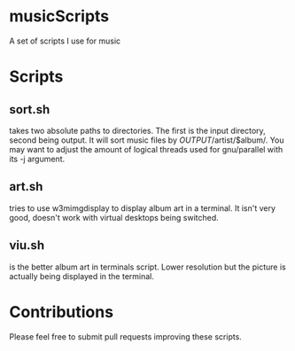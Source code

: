 # musicScripts
A set of scripts I use for music

# Scripts
## sort.sh
takes two absolute paths to directories. The first is the input directory, second being output. It will sort music files by $OUTPUT/$artist/$album/. You may want to adjust the amount of logical threads used for gnu/parallel with its -j argument.

## art.sh
tries to use w3mimgdisplay to display album art in a terminal. It isn't very good, doesn't work with virtual desktops being switched. 

## viu.sh
is the better album art in terminals script. Lower resolution but the picture is actually being displayed in the terminal.


# Contributions
Please feel free to submit pull requests improving these scripts.

